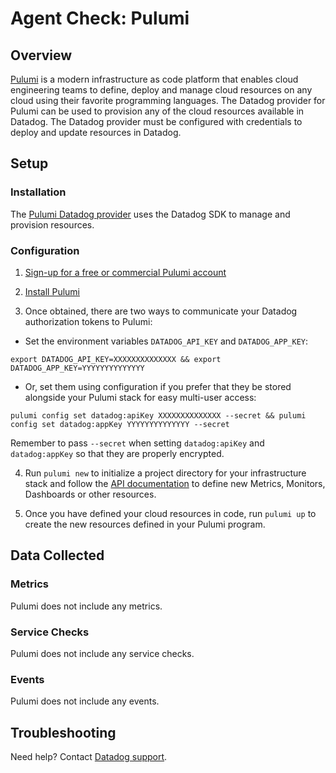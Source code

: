 # Agent Check: Pulumi

## Overview

[Pulumi][1] is a modern infrastructure as code platform that enables cloud engineering teams to define, deploy and manage cloud resources on any cloud using their favorite programming languages.
The Datadog provider for Pulumi can be used to provision any of the cloud resources available in Datadog. The Datadog provider must be configured with credentials to deploy and update resources in Datadog.

## Setup

### Installation

The [Pulumi Datadog provider][2] uses the Datadog SDK to manage and provision resources.

### Configuration

1. [Sign-up for a free or commercial Pulumi account][3]

2. [Install Pulumi][4]

3. Once obtained, there are two ways to communicate your Datadog authorization tokens to Pulumi:


- Set the environment variables `DATADOG_API_KEY` and `DATADOG_APP_KEY`:

```
export DATADOG_API_KEY=XXXXXXXXXXXXXX && export DATADOG_APP_KEY=YYYYYYYYYYYYYY
```

- Or, set them using configuration if you prefer that they be stored alongside your Pulumi stack for easy multi-user access:

```
pulumi config set datadog:apiKey XXXXXXXXXXXXXX --secret && pulumi config set datadog:appKey YYYYYYYYYYYYYY --secret
```

Remember to pass `--secret` when setting `datadog:apiKey` and `datadog:appKey` so that they are properly encrypted.

4. Run `pulumi new` to initialize a project directory for your infrastructure stack and follow the [API documentation][5] to define new Metrics, Monitors, Dashboards or other resources.

5. Once you have defined your cloud resources in code, run `pulumi up` to create the new resources defined in your Pulumi program. 

## Data Collected

### Metrics

Pulumi does not include any metrics.

### Service Checks

Pulumi does not include any service checks.

### Events

Pulumi does not include any events.

## Troubleshooting

Need help? Contact [Datadog support][6].

[1]: https://pulumi.com
[2]: https://www.pulumi.com/docs/intro/cloud-providers/datadog/
[3]: https://www.pulumi.com/pricing/
[4]: https://www.pulumi.com/docs/get-started/
[5]: https://www.pulumi.com/docs/reference/pkg/datadog/
[6]: https://docs.datadoghq.com/help/

